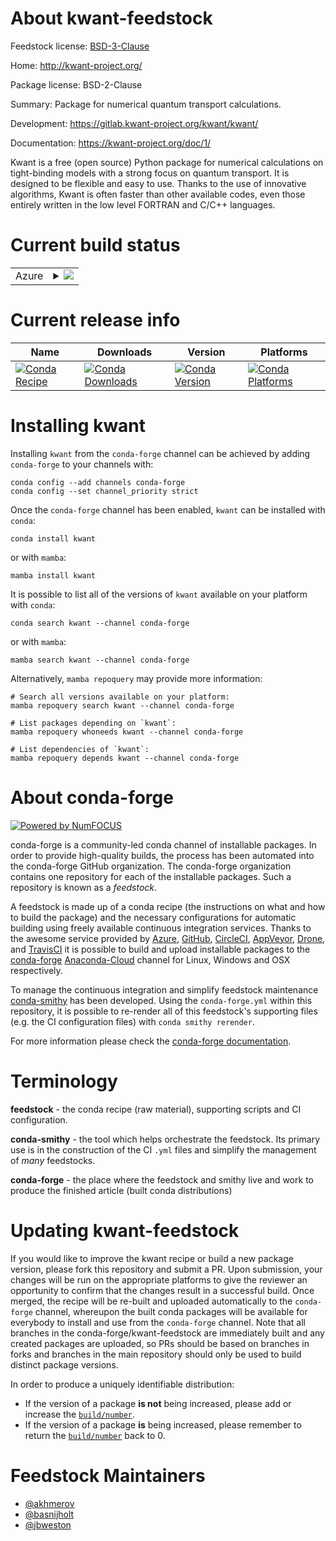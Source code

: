 About kwant-feedstock
=====================

Feedstock license: [BSD-3-Clause](https://github.com/conda-forge/kwant-feedstock/blob/main/LICENSE.txt)

Home: http://kwant-project.org/

Package license: BSD-2-Clause

Summary: Package for numerical quantum transport calculations.

Development: https://gitlab.kwant-project.org/kwant/kwant/

Documentation: https://kwant-project.org/doc/1/

Kwant is a free (open source) Python package for numerical calculations on
tight-binding models with a strong focus on quantum transport. It is designed to
be flexible and easy to use. Thanks to the use of innovative algorithms, Kwant
is often faster than other available codes, even those entirely written in the
low level FORTRAN and C/C++ languages.


Current build status
====================


<table>
    
  <tr>
    <td>Azure</td>
    <td>
      <details>
        <summary>
          <a href="https://dev.azure.com/conda-forge/feedstock-builds/_build/latest?definitionId=3985&branchName=main">
            <img src="https://dev.azure.com/conda-forge/feedstock-builds/_apis/build/status/kwant-feedstock?branchName=main">
          </a>
        </summary>
        <table>
          <thead><tr><th>Variant</th><th>Status</th></tr></thead>
          <tbody><tr>
              <td>linux_64_mpimpichnumpy1.22python3.10.____cpython</td>
              <td>
                <a href="https://dev.azure.com/conda-forge/feedstock-builds/_build/latest?definitionId=3985&branchName=main">
                  <img src="https://dev.azure.com/conda-forge/feedstock-builds/_apis/build/status/kwant-feedstock?branchName=main&jobName=linux&configuration=linux%20linux_64_mpimpichnumpy1.22python3.10.____cpython" alt="variant">
                </a>
              </td>
            </tr><tr>
              <td>linux_64_mpimpichnumpy1.22python3.8.____cpython</td>
              <td>
                <a href="https://dev.azure.com/conda-forge/feedstock-builds/_build/latest?definitionId=3985&branchName=main">
                  <img src="https://dev.azure.com/conda-forge/feedstock-builds/_apis/build/status/kwant-feedstock?branchName=main&jobName=linux&configuration=linux%20linux_64_mpimpichnumpy1.22python3.8.____cpython" alt="variant">
                </a>
              </td>
            </tr><tr>
              <td>linux_64_mpimpichnumpy1.22python3.9.____cpython</td>
              <td>
                <a href="https://dev.azure.com/conda-forge/feedstock-builds/_build/latest?definitionId=3985&branchName=main">
                  <img src="https://dev.azure.com/conda-forge/feedstock-builds/_apis/build/status/kwant-feedstock?branchName=main&jobName=linux&configuration=linux%20linux_64_mpimpichnumpy1.22python3.9.____cpython" alt="variant">
                </a>
              </td>
            </tr><tr>
              <td>linux_64_mpimpichnumpy1.23python3.11.____cpython</td>
              <td>
                <a href="https://dev.azure.com/conda-forge/feedstock-builds/_build/latest?definitionId=3985&branchName=main">
                  <img src="https://dev.azure.com/conda-forge/feedstock-builds/_apis/build/status/kwant-feedstock?branchName=main&jobName=linux&configuration=linux%20linux_64_mpimpichnumpy1.23python3.11.____cpython" alt="variant">
                </a>
              </td>
            </tr><tr>
              <td>linux_64_mpimpichnumpy1.26python3.12.____cpython</td>
              <td>
                <a href="https://dev.azure.com/conda-forge/feedstock-builds/_build/latest?definitionId=3985&branchName=main">
                  <img src="https://dev.azure.com/conda-forge/feedstock-builds/_apis/build/status/kwant-feedstock?branchName=main&jobName=linux&configuration=linux%20linux_64_mpimpichnumpy1.26python3.12.____cpython" alt="variant">
                </a>
              </td>
            </tr><tr>
              <td>linux_64_mpinompinumpy1.22python3.10.____cpython</td>
              <td>
                <a href="https://dev.azure.com/conda-forge/feedstock-builds/_build/latest?definitionId=3985&branchName=main">
                  <img src="https://dev.azure.com/conda-forge/feedstock-builds/_apis/build/status/kwant-feedstock?branchName=main&jobName=linux&configuration=linux%20linux_64_mpinompinumpy1.22python3.10.____cpython" alt="variant">
                </a>
              </td>
            </tr><tr>
              <td>linux_64_mpinompinumpy1.22python3.8.____cpython</td>
              <td>
                <a href="https://dev.azure.com/conda-forge/feedstock-builds/_build/latest?definitionId=3985&branchName=main">
                  <img src="https://dev.azure.com/conda-forge/feedstock-builds/_apis/build/status/kwant-feedstock?branchName=main&jobName=linux&configuration=linux%20linux_64_mpinompinumpy1.22python3.8.____cpython" alt="variant">
                </a>
              </td>
            </tr><tr>
              <td>linux_64_mpinompinumpy1.22python3.9.____cpython</td>
              <td>
                <a href="https://dev.azure.com/conda-forge/feedstock-builds/_build/latest?definitionId=3985&branchName=main">
                  <img src="https://dev.azure.com/conda-forge/feedstock-builds/_apis/build/status/kwant-feedstock?branchName=main&jobName=linux&configuration=linux%20linux_64_mpinompinumpy1.22python3.9.____cpython" alt="variant">
                </a>
              </td>
            </tr><tr>
              <td>linux_64_mpinompinumpy1.23python3.11.____cpython</td>
              <td>
                <a href="https://dev.azure.com/conda-forge/feedstock-builds/_build/latest?definitionId=3985&branchName=main">
                  <img src="https://dev.azure.com/conda-forge/feedstock-builds/_apis/build/status/kwant-feedstock?branchName=main&jobName=linux&configuration=linux%20linux_64_mpinompinumpy1.23python3.11.____cpython" alt="variant">
                </a>
              </td>
            </tr><tr>
              <td>linux_64_mpinompinumpy1.26python3.12.____cpython</td>
              <td>
                <a href="https://dev.azure.com/conda-forge/feedstock-builds/_build/latest?definitionId=3985&branchName=main">
                  <img src="https://dev.azure.com/conda-forge/feedstock-builds/_apis/build/status/kwant-feedstock?branchName=main&jobName=linux&configuration=linux%20linux_64_mpinompinumpy1.26python3.12.____cpython" alt="variant">
                </a>
              </td>
            </tr><tr>
              <td>osx_64_mpimpichnumpy1.22python3.10.____cpython</td>
              <td>
                <a href="https://dev.azure.com/conda-forge/feedstock-builds/_build/latest?definitionId=3985&branchName=main">
                  <img src="https://dev.azure.com/conda-forge/feedstock-builds/_apis/build/status/kwant-feedstock?branchName=main&jobName=osx&configuration=osx%20osx_64_mpimpichnumpy1.22python3.10.____cpython" alt="variant">
                </a>
              </td>
            </tr><tr>
              <td>osx_64_mpimpichnumpy1.22python3.8.____cpython</td>
              <td>
                <a href="https://dev.azure.com/conda-forge/feedstock-builds/_build/latest?definitionId=3985&branchName=main">
                  <img src="https://dev.azure.com/conda-forge/feedstock-builds/_apis/build/status/kwant-feedstock?branchName=main&jobName=osx&configuration=osx%20osx_64_mpimpichnumpy1.22python3.8.____cpython" alt="variant">
                </a>
              </td>
            </tr><tr>
              <td>osx_64_mpimpichnumpy1.22python3.9.____cpython</td>
              <td>
                <a href="https://dev.azure.com/conda-forge/feedstock-builds/_build/latest?definitionId=3985&branchName=main">
                  <img src="https://dev.azure.com/conda-forge/feedstock-builds/_apis/build/status/kwant-feedstock?branchName=main&jobName=osx&configuration=osx%20osx_64_mpimpichnumpy1.22python3.9.____cpython" alt="variant">
                </a>
              </td>
            </tr><tr>
              <td>osx_64_mpimpichnumpy1.23python3.11.____cpython</td>
              <td>
                <a href="https://dev.azure.com/conda-forge/feedstock-builds/_build/latest?definitionId=3985&branchName=main">
                  <img src="https://dev.azure.com/conda-forge/feedstock-builds/_apis/build/status/kwant-feedstock?branchName=main&jobName=osx&configuration=osx%20osx_64_mpimpichnumpy1.23python3.11.____cpython" alt="variant">
                </a>
              </td>
            </tr><tr>
              <td>osx_64_mpimpichnumpy1.26python3.12.____cpython</td>
              <td>
                <a href="https://dev.azure.com/conda-forge/feedstock-builds/_build/latest?definitionId=3985&branchName=main">
                  <img src="https://dev.azure.com/conda-forge/feedstock-builds/_apis/build/status/kwant-feedstock?branchName=main&jobName=osx&configuration=osx%20osx_64_mpimpichnumpy1.26python3.12.____cpython" alt="variant">
                </a>
              </td>
            </tr><tr>
              <td>osx_64_mpinompinumpy1.22python3.10.____cpython</td>
              <td>
                <a href="https://dev.azure.com/conda-forge/feedstock-builds/_build/latest?definitionId=3985&branchName=main">
                  <img src="https://dev.azure.com/conda-forge/feedstock-builds/_apis/build/status/kwant-feedstock?branchName=main&jobName=osx&configuration=osx%20osx_64_mpinompinumpy1.22python3.10.____cpython" alt="variant">
                </a>
              </td>
            </tr><tr>
              <td>osx_64_mpinompinumpy1.22python3.8.____cpython</td>
              <td>
                <a href="https://dev.azure.com/conda-forge/feedstock-builds/_build/latest?definitionId=3985&branchName=main">
                  <img src="https://dev.azure.com/conda-forge/feedstock-builds/_apis/build/status/kwant-feedstock?branchName=main&jobName=osx&configuration=osx%20osx_64_mpinompinumpy1.22python3.8.____cpython" alt="variant">
                </a>
              </td>
            </tr><tr>
              <td>osx_64_mpinompinumpy1.22python3.9.____cpython</td>
              <td>
                <a href="https://dev.azure.com/conda-forge/feedstock-builds/_build/latest?definitionId=3985&branchName=main">
                  <img src="https://dev.azure.com/conda-forge/feedstock-builds/_apis/build/status/kwant-feedstock?branchName=main&jobName=osx&configuration=osx%20osx_64_mpinompinumpy1.22python3.9.____cpython" alt="variant">
                </a>
              </td>
            </tr><tr>
              <td>osx_64_mpinompinumpy1.23python3.11.____cpython</td>
              <td>
                <a href="https://dev.azure.com/conda-forge/feedstock-builds/_build/latest?definitionId=3985&branchName=main">
                  <img src="https://dev.azure.com/conda-forge/feedstock-builds/_apis/build/status/kwant-feedstock?branchName=main&jobName=osx&configuration=osx%20osx_64_mpinompinumpy1.23python3.11.____cpython" alt="variant">
                </a>
              </td>
            </tr><tr>
              <td>osx_64_mpinompinumpy1.26python3.12.____cpython</td>
              <td>
                <a href="https://dev.azure.com/conda-forge/feedstock-builds/_build/latest?definitionId=3985&branchName=main">
                  <img src="https://dev.azure.com/conda-forge/feedstock-builds/_apis/build/status/kwant-feedstock?branchName=main&jobName=osx&configuration=osx%20osx_64_mpinompinumpy1.26python3.12.____cpython" alt="variant">
                </a>
              </td>
            </tr><tr>
              <td>osx_arm64_mpimpichnumpy1.22python3.10.____cpython</td>
              <td>
                <a href="https://dev.azure.com/conda-forge/feedstock-builds/_build/latest?definitionId=3985&branchName=main">
                  <img src="https://dev.azure.com/conda-forge/feedstock-builds/_apis/build/status/kwant-feedstock?branchName=main&jobName=osx&configuration=osx%20osx_arm64_mpimpichnumpy1.22python3.10.____cpython" alt="variant">
                </a>
              </td>
            </tr><tr>
              <td>osx_arm64_mpimpichnumpy1.22python3.8.____cpython</td>
              <td>
                <a href="https://dev.azure.com/conda-forge/feedstock-builds/_build/latest?definitionId=3985&branchName=main">
                  <img src="https://dev.azure.com/conda-forge/feedstock-builds/_apis/build/status/kwant-feedstock?branchName=main&jobName=osx&configuration=osx%20osx_arm64_mpimpichnumpy1.22python3.8.____cpython" alt="variant">
                </a>
              </td>
            </tr><tr>
              <td>osx_arm64_mpimpichnumpy1.22python3.9.____cpython</td>
              <td>
                <a href="https://dev.azure.com/conda-forge/feedstock-builds/_build/latest?definitionId=3985&branchName=main">
                  <img src="https://dev.azure.com/conda-forge/feedstock-builds/_apis/build/status/kwant-feedstock?branchName=main&jobName=osx&configuration=osx%20osx_arm64_mpimpichnumpy1.22python3.9.____cpython" alt="variant">
                </a>
              </td>
            </tr><tr>
              <td>osx_arm64_mpimpichnumpy1.23python3.11.____cpython</td>
              <td>
                <a href="https://dev.azure.com/conda-forge/feedstock-builds/_build/latest?definitionId=3985&branchName=main">
                  <img src="https://dev.azure.com/conda-forge/feedstock-builds/_apis/build/status/kwant-feedstock?branchName=main&jobName=osx&configuration=osx%20osx_arm64_mpimpichnumpy1.23python3.11.____cpython" alt="variant">
                </a>
              </td>
            </tr><tr>
              <td>osx_arm64_mpimpichnumpy1.26python3.12.____cpython</td>
              <td>
                <a href="https://dev.azure.com/conda-forge/feedstock-builds/_build/latest?definitionId=3985&branchName=main">
                  <img src="https://dev.azure.com/conda-forge/feedstock-builds/_apis/build/status/kwant-feedstock?branchName=main&jobName=osx&configuration=osx%20osx_arm64_mpimpichnumpy1.26python3.12.____cpython" alt="variant">
                </a>
              </td>
            </tr><tr>
              <td>osx_arm64_mpinompinumpy1.22python3.10.____cpython</td>
              <td>
                <a href="https://dev.azure.com/conda-forge/feedstock-builds/_build/latest?definitionId=3985&branchName=main">
                  <img src="https://dev.azure.com/conda-forge/feedstock-builds/_apis/build/status/kwant-feedstock?branchName=main&jobName=osx&configuration=osx%20osx_arm64_mpinompinumpy1.22python3.10.____cpython" alt="variant">
                </a>
              </td>
            </tr><tr>
              <td>osx_arm64_mpinompinumpy1.22python3.8.____cpython</td>
              <td>
                <a href="https://dev.azure.com/conda-forge/feedstock-builds/_build/latest?definitionId=3985&branchName=main">
                  <img src="https://dev.azure.com/conda-forge/feedstock-builds/_apis/build/status/kwant-feedstock?branchName=main&jobName=osx&configuration=osx%20osx_arm64_mpinompinumpy1.22python3.8.____cpython" alt="variant">
                </a>
              </td>
            </tr><tr>
              <td>osx_arm64_mpinompinumpy1.22python3.9.____cpython</td>
              <td>
                <a href="https://dev.azure.com/conda-forge/feedstock-builds/_build/latest?definitionId=3985&branchName=main">
                  <img src="https://dev.azure.com/conda-forge/feedstock-builds/_apis/build/status/kwant-feedstock?branchName=main&jobName=osx&configuration=osx%20osx_arm64_mpinompinumpy1.22python3.9.____cpython" alt="variant">
                </a>
              </td>
            </tr><tr>
              <td>osx_arm64_mpinompinumpy1.23python3.11.____cpython</td>
              <td>
                <a href="https://dev.azure.com/conda-forge/feedstock-builds/_build/latest?definitionId=3985&branchName=main">
                  <img src="https://dev.azure.com/conda-forge/feedstock-builds/_apis/build/status/kwant-feedstock?branchName=main&jobName=osx&configuration=osx%20osx_arm64_mpinompinumpy1.23python3.11.____cpython" alt="variant">
                </a>
              </td>
            </tr><tr>
              <td>osx_arm64_mpinompinumpy1.26python3.12.____cpython</td>
              <td>
                <a href="https://dev.azure.com/conda-forge/feedstock-builds/_build/latest?definitionId=3985&branchName=main">
                  <img src="https://dev.azure.com/conda-forge/feedstock-builds/_apis/build/status/kwant-feedstock?branchName=main&jobName=osx&configuration=osx%20osx_arm64_mpinompinumpy1.26python3.12.____cpython" alt="variant">
                </a>
              </td>
            </tr><tr>
              <td>win_64_numpy1.22python3.10.____cpython</td>
              <td>
                <a href="https://dev.azure.com/conda-forge/feedstock-builds/_build/latest?definitionId=3985&branchName=main">
                  <img src="https://dev.azure.com/conda-forge/feedstock-builds/_apis/build/status/kwant-feedstock?branchName=main&jobName=win&configuration=win%20win_64_numpy1.22python3.10.____cpython" alt="variant">
                </a>
              </td>
            </tr><tr>
              <td>win_64_numpy1.22python3.8.____cpython</td>
              <td>
                <a href="https://dev.azure.com/conda-forge/feedstock-builds/_build/latest?definitionId=3985&branchName=main">
                  <img src="https://dev.azure.com/conda-forge/feedstock-builds/_apis/build/status/kwant-feedstock?branchName=main&jobName=win&configuration=win%20win_64_numpy1.22python3.8.____cpython" alt="variant">
                </a>
              </td>
            </tr><tr>
              <td>win_64_numpy1.22python3.9.____cpython</td>
              <td>
                <a href="https://dev.azure.com/conda-forge/feedstock-builds/_build/latest?definitionId=3985&branchName=main">
                  <img src="https://dev.azure.com/conda-forge/feedstock-builds/_apis/build/status/kwant-feedstock?branchName=main&jobName=win&configuration=win%20win_64_numpy1.22python3.9.____cpython" alt="variant">
                </a>
              </td>
            </tr><tr>
              <td>win_64_numpy1.23python3.11.____cpython</td>
              <td>
                <a href="https://dev.azure.com/conda-forge/feedstock-builds/_build/latest?definitionId=3985&branchName=main">
                  <img src="https://dev.azure.com/conda-forge/feedstock-builds/_apis/build/status/kwant-feedstock?branchName=main&jobName=win&configuration=win%20win_64_numpy1.23python3.11.____cpython" alt="variant">
                </a>
              </td>
            </tr><tr>
              <td>win_64_numpy1.26python3.12.____cpython</td>
              <td>
                <a href="https://dev.azure.com/conda-forge/feedstock-builds/_build/latest?definitionId=3985&branchName=main">
                  <img src="https://dev.azure.com/conda-forge/feedstock-builds/_apis/build/status/kwant-feedstock?branchName=main&jobName=win&configuration=win%20win_64_numpy1.26python3.12.____cpython" alt="variant">
                </a>
              </td>
            </tr>
          </tbody>
        </table>
      </details>
    </td>
  </tr>
</table>

Current release info
====================

| Name | Downloads | Version | Platforms |
| --- | --- | --- | --- |
| [![Conda Recipe](https://img.shields.io/badge/recipe-kwant-green.svg)](https://anaconda.org/conda-forge/kwant) | [![Conda Downloads](https://img.shields.io/conda/dn/conda-forge/kwant.svg)](https://anaconda.org/conda-forge/kwant) | [![Conda Version](https://img.shields.io/conda/vn/conda-forge/kwant.svg)](https://anaconda.org/conda-forge/kwant) | [![Conda Platforms](https://img.shields.io/conda/pn/conda-forge/kwant.svg)](https://anaconda.org/conda-forge/kwant) |

Installing kwant
================

Installing `kwant` from the `conda-forge` channel can be achieved by adding `conda-forge` to your channels with:

```
conda config --add channels conda-forge
conda config --set channel_priority strict
```

Once the `conda-forge` channel has been enabled, `kwant` can be installed with `conda`:

```
conda install kwant
```

or with `mamba`:

```
mamba install kwant
```

It is possible to list all of the versions of `kwant` available on your platform with `conda`:

```
conda search kwant --channel conda-forge
```

or with `mamba`:

```
mamba search kwant --channel conda-forge
```

Alternatively, `mamba repoquery` may provide more information:

```
# Search all versions available on your platform:
mamba repoquery search kwant --channel conda-forge

# List packages depending on `kwant`:
mamba repoquery whoneeds kwant --channel conda-forge

# List dependencies of `kwant`:
mamba repoquery depends kwant --channel conda-forge
```


About conda-forge
=================

[![Powered by
NumFOCUS](https://img.shields.io/badge/powered%20by-NumFOCUS-orange.svg?style=flat&colorA=E1523D&colorB=007D8A)](https://numfocus.org)

conda-forge is a community-led conda channel of installable packages.
In order to provide high-quality builds, the process has been automated into the
conda-forge GitHub organization. The conda-forge organization contains one repository
for each of the installable packages. Such a repository is known as a *feedstock*.

A feedstock is made up of a conda recipe (the instructions on what and how to build
the package) and the necessary configurations for automatic building using freely
available continuous integration services. Thanks to the awesome service provided by
[Azure](https://azure.microsoft.com/en-us/services/devops/), [GitHub](https://github.com/),
[CircleCI](https://circleci.com/), [AppVeyor](https://www.appveyor.com/),
[Drone](https://cloud.drone.io/welcome), and [TravisCI](https://travis-ci.com/)
it is possible to build and upload installable packages to the
[conda-forge](https://anaconda.org/conda-forge) [Anaconda-Cloud](https://anaconda.org/)
channel for Linux, Windows and OSX respectively.

To manage the continuous integration and simplify feedstock maintenance
[conda-smithy](https://github.com/conda-forge/conda-smithy) has been developed.
Using the ``conda-forge.yml`` within this repository, it is possible to re-render all of
this feedstock's supporting files (e.g. the CI configuration files) with ``conda smithy rerender``.

For more information please check the [conda-forge documentation](https://conda-forge.org/docs/).

Terminology
===========

**feedstock** - the conda recipe (raw material), supporting scripts and CI configuration.

**conda-smithy** - the tool which helps orchestrate the feedstock.
                   Its primary use is in the construction of the CI ``.yml`` files
                   and simplify the management of *many* feedstocks.

**conda-forge** - the place where the feedstock and smithy live and work to
                  produce the finished article (built conda distributions)


Updating kwant-feedstock
========================

If you would like to improve the kwant recipe or build a new
package version, please fork this repository and submit a PR. Upon submission,
your changes will be run on the appropriate platforms to give the reviewer an
opportunity to confirm that the changes result in a successful build. Once
merged, the recipe will be re-built and uploaded automatically to the
`conda-forge` channel, whereupon the built conda packages will be available for
everybody to install and use from the `conda-forge` channel.
Note that all branches in the conda-forge/kwant-feedstock are
immediately built and any created packages are uploaded, so PRs should be based
on branches in forks and branches in the main repository should only be used to
build distinct package versions.

In order to produce a uniquely identifiable distribution:
 * If the version of a package **is not** being increased, please add or increase
   the [``build/number``](https://docs.conda.io/projects/conda-build/en/latest/resources/define-metadata.html#build-number-and-string).
 * If the version of a package **is** being increased, please remember to return
   the [``build/number``](https://docs.conda.io/projects/conda-build/en/latest/resources/define-metadata.html#build-number-and-string)
   back to 0.

Feedstock Maintainers
=====================

* [@akhmerov](https://github.com/akhmerov/)
* [@basnijholt](https://github.com/basnijholt/)
* [@jbweston](https://github.com/jbweston/)

